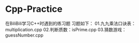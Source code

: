 # Cpp-Practice
在BiliBili学习C++时遇到的练习题
习题如下：
01.九九乘法口诀表：multiplication.cpp
02.判断质数：isPrime.cpp
03.猜数游戏：guessNumber.cpp
